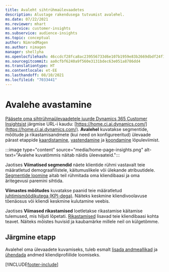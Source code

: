 ```yaml
---
title: Avaleht sihtrühmaülevaadetes
description: Alustage rakendusega tutvumist avalehel.
ms.date: 07/22/2021
ms.reviewer: mhart
ms.service: customer-insights
ms.subservice: audience-insights
ms.topic: conceptual
author: NimrodMagen
ms.author: nimagen
manager: shellyha
ms.openlocfilehash: 46ccdcf28fca8ac239556733d6e107b1959e83b2669dbdf24f143a525e8d28d3
ms.sourcegitcommit: aa0cfbf6240a9f560e3131bdec63e051a8786dd4
ms.translationtype: HT
ms.contentlocale: et-EE
ms.lasthandoff: 08/10/2021
ms.locfileid: "7033441"
---
```

# <a name="explore-the-home-page"></a>Avalehe avastamine

[Pääsete oma sihtrühmaülevaadetele juurde Dynamics 365 Customer Insightsist](https://home.ci.ai.dynamics.com/) järgmise URL-i kaudu: [https://home.ci.ai.dynamics.com/](https://home.ci.ai.dynamics.com/).
**Avalehel** kuvatakse segmentide, mõõtude ja rikastamisandmete (kui need on konfigureeritud) ülevaade pärast etappide [kaardistamine](map-entities.md), [vastendamine](match-entities.md) ja [koondamine](merge-entities.md) lõpuleviimist.

:::image type="content" source="media/home-page-insights.png" alt-text="Avalehe kuvatõmmis näitab näidis üleevaateid.":::

Jaotises **Viimatised segmendid** näete klientide rühmi vastavalt teie määratletud demograafilistele, käitumuslikele või ülekande atribuutidele. [Segmentide loomine](segments.md) aitab teil rühmitada oma kliendibaasi ja oma äritegevusi paremini sihtida.

**Viimastes mõõtudes** kuvatakse paanid teie määratletud [juhtimismõõdikutega (KPI-dega)](measures.md). Näiteks keskmine kliendivoolavuse tõenäosus või kliendi keskmine kulutamine veebis.

Jaotises **Viimased rikastamised** loetletakse rikastamise käitamise tulemused, mis hiljuti lõpetati. [Rikastamised](enrichment-hub.md) lisavad teie kliendibaasi kohta teavet. Näiteks mõistes huvisid ja kaubamärke millele neil on külgetõmme.

## <a name="next-step"></a>Järgmine etapp

Avalehel oma ülevaadete kuvamiseks, tuleb esmalt [lisada andmeallikad](data-sources.md) ja [ühendada](data-unification.md) andmed kliendiprofiilide loomiseks.

[!INCLUDE[footer-include](../includes/footer-banner.md)]